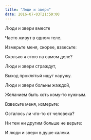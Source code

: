 ```yaml
---
title: "Люди и звери"
date: 2016-07-03T21:59:00
---
```


Люди и звери          вместе 

Часто живут в одном теле.

Измерьте меня, скорее, взвесьте:

Сколько я стою на самом деле?



Люди и звери              страждут,

Выход проклятый ищут наружу.

Люди и звери больны жаждой,

Желанием быть хоть кому-то нужным.



Взвесьте меня,        измерьте:

Осталось ли что-то от человека?

Ни тем ни другим больше не верьте:

И люди и звери в душе калеки.
